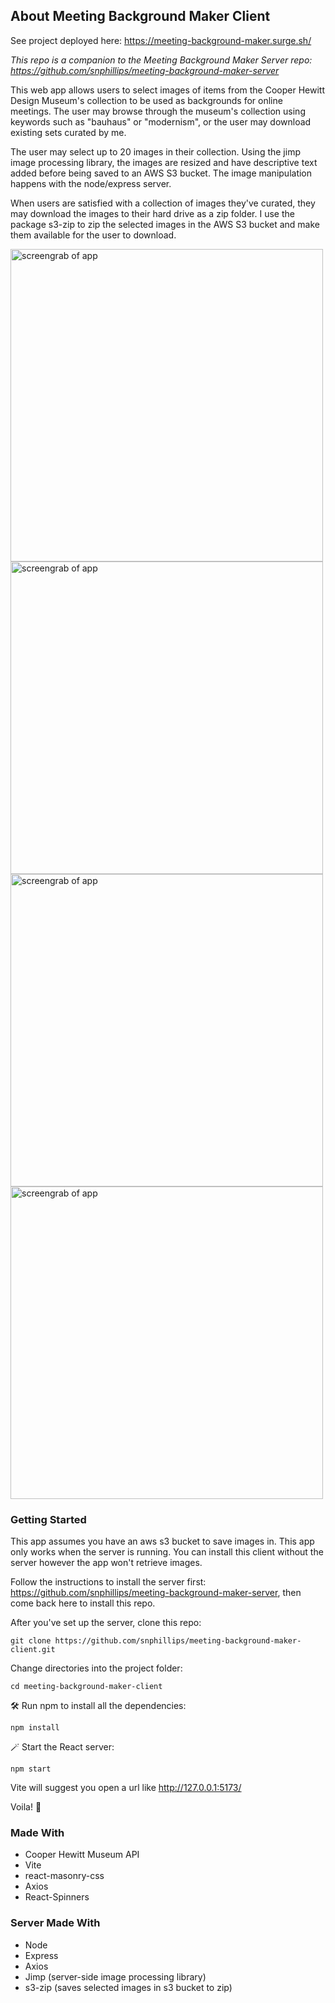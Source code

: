 ## About Meeting Background Maker Client

See project deployed here: https://meeting-background-maker.surge.sh/ 

_This repo is a companion to the Meeting Background Maker Server repo: https://github.com/snphillips/meeting-background-maker-server_

This web app allows users to select images of items from the Cooper Hewitt Design Museum's collection to be used as backgrounds for online meetings. The user may browse through the museum's collection using keywords such as "bauhaus" or "modernism", or the user may download existing sets curated by me.

The user may select up to 20 images in their collection. Using the jimp image processing library, the images are resized and have descriptive text added before being saved to an AWS S3 bucket. The image manipulation happens with the node/express server.

When users are satisfied with a collection of images they've curated, they may download the images to their hard drive as a zip folder. I use the package s3-zip to zip the selected images in the AWS S3 bucket and make them available for the user to download.

<img src="https://i.imgur.com/4mN13AS.png" width="500" alt="screengrab of app">
<img src="https://i.imgur.com/zePmX1v.png" width="500" alt="screengrab of app">
<img src="https://i.imgur.com/zIvwMoR.png" width="500" alt="screengrab of app">
<img src="https://i.imgur.com/mxxNYyW.png" width="500" alt="screengrab of app">

### Getting Started

This app assumes you have an aws s3 bucket to save images in. This app only works when the server is running. You can install this client without the server however the app won't retrieve images.

Follow the instructions to install the server first: https://github.com/snphillips/meeting-background-maker-server,
then come back here to install this repo.

After you've set up the server, clone this repo:

`````````
git clone https://github.com/snphillips/meeting-background-maker-client.git
`````````
 
Change directories into the project folder:

`````````
cd meeting-background-maker-client
`````````


🛠 Run npm to install all the dependencies:

`````````
npm install
`````````

🪄 Start the React server:

`````````
npm start
`````````
Vite will suggest you open a url like http://127.0.0.1:5173/ 

Voila! 🥂


### Made With
* Cooper Hewitt Museum API
* Vite
* react-masonry-css
* Axios
* React-Spinners

### Server Made With
* Node
* Express
* Axios
* Jimp (server-side image processing library)
* s3-zip (saves selected images in s3 bucket to zip)

